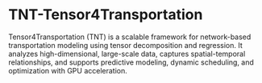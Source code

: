# TNT-Tensor4Transportation
Tensor4Transportation (TNT) is a scalable framework for network-based transportation modeling using tensor decomposition and regression. It analyzes high-dimensional, large-scale data, captures spatial-temporal relationships, and supports predictive modeling, dynamic scheduling, and optimization with GPU acceleration.
